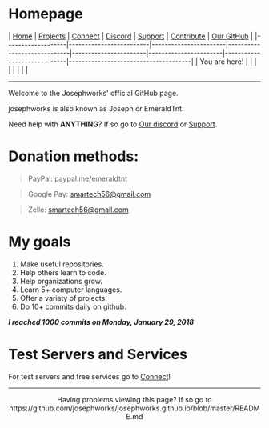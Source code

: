 <!-- index.html -->

<script>
  window.$docsify = {
    loadNavbar: true
  }
</script>
<script src="//unpkg.com/docsify/lib/docsify.min.js"></script>

# Homepage
| [Home](README.md) | [Projects](PROJECTS.md) | [Connect](CONNECT.md) | [Discord](DISCORD.md) | [Support](SUPPORT.md) | [Contribute](CONTRIBUTE.md) | [Our GitHub](http://github.com/josephworks) |
|-------------------|-------------------------|-----------------------|-----------------------------|-----------------------|-----------------------|-----------------------------|--------------------------------------|
| You are here!     |                         |                       |                             |                       |                       |                             |                                      |

------

Welcome to the Josephworks' official GitHub page.

josephworks is also known as Joseph or EmeraldTnt.

Need help with **ANYTHING**? 
If so go to [Our discord](DISCORD.md) or [Support](SUPPORT.md).

# Donation methods:

> PayPal: paypal.me/emeraldtnt

> Google Pay: smartech56@gmail.com

> Zelle: smartech56@gmail.com

# My goals

1. Make useful repositories.
2. Help others learn to code.
3. Help organizations grow.
4. Learn 5+ computer languages.
5. Offer a variaty of projects.
6. Do 10+ commits daily on github.

***I reached 1000 commits on Monday, January 29, 2018***

# Test Servers and Services

For test servers and free services go to [Connect](CONNECT.md)!

------
<p align="center">Having problems viewing this page? If so go to https://github.com/josephworks/josephworks.github.io/blob/master/README.md </p>

